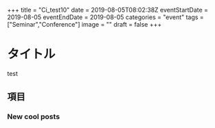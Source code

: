 +++
title =  "Ci_test10"
date = 2019-08-05T08:02:38Z
eventStartDate = 2019-08-05
eventEndDate = 2019-08-05
categories = "event"
tags = ["Seminar","Conference"]
image = ""
draft = false
+++

# タイトル
test
## 項目

### New cool posts


